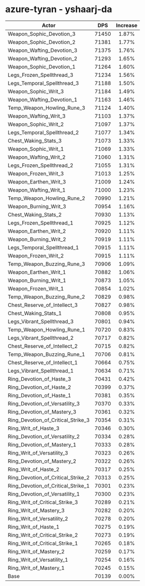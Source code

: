 # azure-tyran - yshaarj-da
| Actor | DPS | Increase |
|---|:---:|:---:|
|Weapon_Sophic_Devotion_3|71450|1.87%|
|Weapon_Sophic_Devotion_2|71381|1.77%|
|Weapon_Wafting_Devotion_3|71375|1.76%|
|Weapon_Wafting_Devotion_2|71293|1.65%|
|Weapon_Sophic_Devotion_1|71264|1.60%|
|Legs_Frozen_Spellthread_3|71234|1.56%|
|Legs_Temporal_Spellthread_3|71188|1.50%|
|Weapon_Sophic_Writ_3|71184|1.49%|
|Weapon_Wafting_Devotion_1|71163|1.46%|
|Temp_Weapon_Howling_Rune_3|71124|1.40%|
|Weapon_Wafting_Writ_3|71103|1.37%|
|Weapon_Sophic_Writ_2|71097|1.37%|
|Legs_Temporal_Spellthread_2|71077|1.34%|
|Chest_Waking_Stats_3|71073|1.33%|
|Weapon_Sophic_Writ_1|71069|1.33%|
|Weapon_Wafting_Writ_2|71060|1.31%|
|Legs_Frozen_Spellthread_2|71055|1.31%|
|Weapon_Frozen_Writ_3|71013|1.25%|
|Weapon_Earthen_Writ_3|71009|1.24%|
|Weapon_Wafting_Writ_1|71000|1.23%|
|Temp_Weapon_Howling_Rune_2|70990|1.21%|
|Weapon_Burning_Writ_3|70954|1.16%|
|Chest_Waking_Stats_2|70930|1.13%|
|Legs_Frozen_Spellthread_1|70925|1.12%|
|Weapon_Earthen_Writ_2|70920|1.11%|
|Weapon_Burning_Writ_2|70919|1.11%|
|Legs_Temporal_Spellthread_1|70915|1.11%|
|Weapon_Frozen_Writ_2|70915|1.11%|
|Temp_Weapon_Buzzing_Rune_3|70906|1.09%|
|Weapon_Earthen_Writ_1|70882|1.06%|
|Weapon_Burning_Writ_1|70873|1.05%|
|Weapon_Frozen_Writ_1|70854|1.02%|
|Temp_Weapon_Buzzing_Rune_2|70829|0.98%|
|Chest_Reserve_of_Intellect_3|70827|0.98%|
|Chest_Waking_Stats_1|70808|0.95%|
|Legs_Vibrant_Spellthread_3|70801|0.94%|
|Temp_Weapon_Howling_Rune_1|70720|0.83%|
|Legs_Vibrant_Spellthread_2|70717|0.82%|
|Chest_Reserve_of_Intellect_2|70715|0.82%|
|Temp_Weapon_Buzzing_Rune_1|70706|0.81%|
|Chest_Reserve_of_Intellect_1|70664|0.75%|
|Legs_Vibrant_Spellthread_1|70634|0.71%|
|Ring_Devotion_of_Haste_3|70431|0.42%|
|Ring_Devotion_of_Haste_2|70399|0.37%|
|Ring_Devotion_of_Haste_1|70381|0.35%|
|Ring_Devotion_of_Versatility_3|70370|0.33%|
|Ring_Devotion_of_Mastery_3|70361|0.32%|
|Ring_Devotion_of_Critical_Strike_3|70354|0.31%|
|Ring_Writ_of_Haste_3|70346|0.30%|
|Ring_Devotion_of_Versatility_2|70334|0.28%|
|Ring_Devotion_of_Mastery_1|70333|0.28%|
|Ring_Writ_of_Versatility_3|70323|0.26%|
|Ring_Devotion_of_Mastery_2|70322|0.26%|
|Ring_Writ_of_Haste_2|70317|0.25%|
|Ring_Devotion_of_Critical_Strike_2|70313|0.25%|
|Ring_Devotion_of_Critical_Strike_1|70301|0.23%|
|Ring_Devotion_of_Versatility_1|70300|0.23%|
|Ring_Writ_of_Critical_Strike_3|70289|0.21%|
|Ring_Writ_of_Mastery_3|70282|0.20%|
|Ring_Writ_of_Versatility_2|70278|0.20%|
|Ring_Writ_of_Haste_1|70275|0.19%|
|Ring_Writ_of_Critical_Strike_2|70273|0.19%|
|Ring_Writ_of_Critical_Strike_1|70265|0.18%|
|Ring_Writ_of_Mastery_2|70259|0.17%|
|Ring_Writ_of_Versatility_1|70254|0.16%|
|Ring_Writ_of_Mastery_1|70245|0.15%|
|Base|70139|0.00%|
